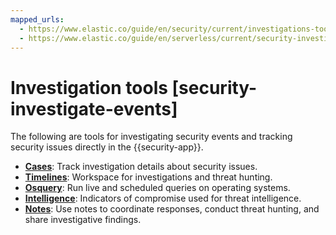 ```yaml
---
mapped_urls:
  - https://www.elastic.co/guide/en/security/current/investigations-tools.html
  - https://www.elastic.co/guide/en/serverless/current/security-investigate-events.html
---
```


# Investigation tools [security-investigate-events]

The following are tools for investigating security events and tracking security issues directly in the {{security-app}}.

* [**Cases**](investigate/cases.md): Track investigation details about security issues.
* [**Timelines**](investigate/timeline.md): Workspace for investigations and threat hunting.
* [**Osquery**](investigate/osquery.md): Run live and scheduled queries on operating systems.
* [**Intelligence**](../../troubleshoot/security/indicators-of-compromise.md): Indicators of compromise used for threat intelligence.
* [**Notes**](investigate/notes.md): Use notes to coordinate responses, conduct threat hunting, and share investigative findings.
